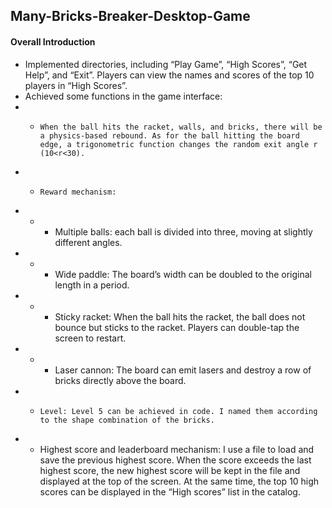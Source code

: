 ## Many-Bricks-Breaker-Desktop-Game

#### Overall Introduction
* Implemented directories, including “Play Game”, “High Scores”, “Get Help”, and “Exit”. Players can view the names and scores of the top 10 players in “High Scores”.
* Achieved some functions in the game interface:
* * 	When the ball hits the racket, walls, and bricks, there will be a physics-based rebound. As for the ball hitting the board edge, a trigonometric function changes the random exit angle r (10<r<30). 
* * 	Reward mechanism:
* * *  Multiple balls: each ball is divided into three, moving at slightly different angles.
* * *  Wide paddle: The board’s width can be doubled to the original length in a period.
* * *  Sticky racket: When the ball hits the racket, the ball does not bounce but sticks to the racket. Players can double-tap the screen to restart.
* * *  Laser cannon: The board can emit lasers and destroy a row of bricks directly above the board.
* * 	Level: Level 5 can be achieved in code. I named them according to the shape combination of the bricks.
* * Highest score and leaderboard mechanism: I use a file to load and save the previous highest score. When the score exceeds the last highest score, the new highest score will be kept in the file and displayed at the top of the screen. At the same time, the top 10 high scores can be displayed in the “High scores” list in the catalog.

